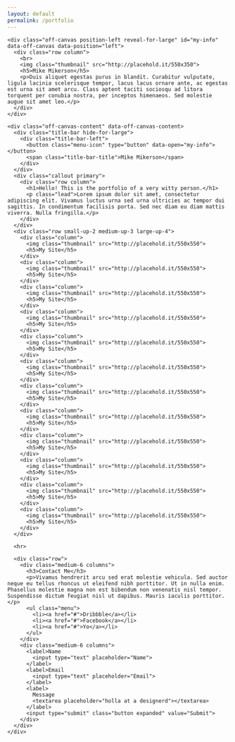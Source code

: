 ```yaml
---
layout: default
permalink: /portfolio
---
```

    
<div class="off-canvas-wrapper">
  <div class="off-canvas-wrapper-inner" data-off-canvas-wrapper>

    <div class="off-canvas position-left reveal-for-large" id="my-info" data-off-canvas data-position="left">
      <div class="row column">
        <br>
        <img class="thumbnail" src="http://placehold.it/550x350">
        <h5>Mike Mikerson</h5>
        <p>Duis aliquet egestas purus in blandit. Curabitur vulputate, ligula lacinia scelerisque tempor, lacus lacus ornare ante, ac egestas est urna sit amet arcu. Class aptent taciti sociosqu ad litora torquent per conubia nostra, per inceptos himenaeos. Sed molestie augue sit amet leo.</p>
      </div>
    </div>

    <div class="off-canvas-content" data-off-canvas-content>
      <div class="title-bar hide-for-large">
        <div class="title-bar-left">
          <button class="menu-icon" type="button" data-open="my-info"></button>
          <span class="title-bar-title">Mike Mikerson</span>
        </div>
      </div>
      <div class="callout primary">
        <div class="row column">
          <h1>Hello! This is the portfolio of a very witty person.</h1>
          <p class="lead">Lorem ipsum dolor sit amet, consectetur adipiscing elit. Vivamus luctus urna sed urna ultricies ac tempor dui sagittis. In condimentum facilisis porta. Sed nec diam eu diam mattis viverra. Nulla fringilla.</p>
        </div>
      </div>
      <div class="row small-up-2 medium-up-3 large-up-4">
        <div class="column">
          <img class="thumbnail" src="http://placehold.it/550x550">
          <h5>My Site</h5>
        </div>
        <div class="column">
          <img class="thumbnail" src="http://placehold.it/550x550">
          <h5>My Site</h5>
        </div>
        <div class="column">
          <img class="thumbnail" src="http://placehold.it/550x550">
          <h5>My Site</h5>
        </div>
        <div class="column">
          <img class="thumbnail" src="http://placehold.it/550x550">
          <h5>My Site</h5>
        </div>
        <div class="column">
          <img class="thumbnail" src="http://placehold.it/550x550">
          <h5>My Site</h5>
        </div>
        <div class="column">
          <img class="thumbnail" src="http://placehold.it/550x550">
          <h5>My Site</h5>
        </div>
        <div class="column">
          <img class="thumbnail" src="http://placehold.it/550x550">
          <h5>My Site</h5>
        </div>
        <div class="column">
          <img class="thumbnail" src="http://placehold.it/550x550">
          <h5>My Site</h5>
        </div>
        <div class="column">
          <img class="thumbnail" src="http://placehold.it/550x550">
          <h5>My Site</h5>
        </div>
        <div class="column">
          <img class="thumbnail" src="http://placehold.it/550x550">
          <h5>My Site</h5>
        </div>
        <div class="column">
          <img class="thumbnail" src="http://placehold.it/550x550">
          <h5>My Site</h5>
        </div>
        <div class="column">
          <img class="thumbnail" src="http://placehold.it/550x550">
          <h5>My Site</h5>
        </div>
      </div>

      <hr>

      <div class="row">
        <div class="medium-6 columns">
          <h3>Contact Me</h3>
          <p>Vivamus hendrerit arcu sed erat molestie vehicula. Sed auctor neque eu tellus rhoncus ut eleifend nibh porttitor. Ut in nulla enim. Phasellus molestie magna non est bibendum non venenatis nisl tempor. Suspendisse dictum feugiat nisl ut dapibus. Mauris iaculis porttitor.</p>
          <ul class="menu">
            <li><a href="#">Dribbble</a></li>
            <li><a href="#">Facebook</a></li>
            <li><a href="#">Yo</a></li>
          </ul>
        </div>
        <div class="medium-6 columns">
          <label>Name
            <input type="text" placeholder="Name">
          </label>
          <label>Email
            <input type="text" placeholder="Email">
          </label>
          <label>
            Message
            <textarea placeholder="holla at a designerd"></textarea>
          </label>
          <input type="submit" class="button expanded" value="Submit">
        </div>
      </div>
    </div>
  </div>
</div>
    



    